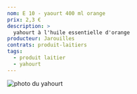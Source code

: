 ```yaml
---
nom: E 10 - yaourt 400 ml orange
prix: 2,3 €
description: >
  yahourt à l'huile essentielle d'orange
producteur: Jarouilles
contrats: produit-laitiers
tags: 
  - produit laitier
  - yahourt
---
```


![photo du yahourt](./media/yahourt.jpg)